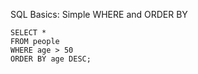 SQL Basics: Simple WHERE and ORDER BY

    SELECT *
    FROM people
    WHERE age > 50
    ORDER BY age DESC;
